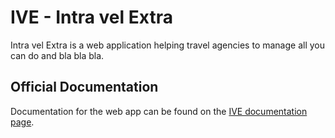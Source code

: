 # IVE - Intra vel Extra

Intra vel Extra is a web application helping travel agencies to manage all you can do and bla bla bla.

## Official Documentation

Documentation for the web app can be found on the [IVE documentation page](http://laravel.com/docs).
